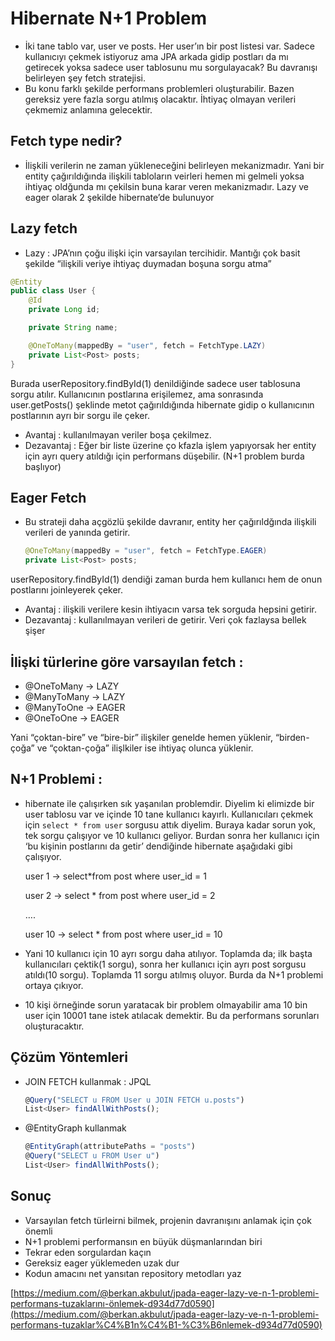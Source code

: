 # Hibernate N+1 Problem

- İki tane tablo var, user ve posts. Her user’ın bir post listesi var. Sadece kullanıcıyı çekmek istiyoruz ama JPA arkada gidip postları da mı getirecek yoksa sadece user tablosunu mu sorgulayacak? Bu davranışı belirleyen şey fetch stratejisi.
- Bu konu farklı şekilde performans problemleri oluşturabilir. Bazen gereksiz yere fazla sorgu atılmış olacaktır. İhtiyaç olmayan verileri çekmemiz anlamına gelecektir.

## Fetch type nedir?

- İlişkili verilerin ne zaman yükleneceğini belirleyen mekanizmadır. Yani bir entity çağırıldığında ilişkili tabloların veirleri hemen mi gelmeli yoksa ihtiyaç oldğunda mı çekilsin buna karar veren mekanizmadır. Lazy ve eager olarak 2 şekilde hibernate’de bulunuyor

## Lazy fetch

- Lazy : JPA’nın çoğu ilişki için varsayılan tercihidir. Mantığı çok basit şekilde “ilişkili veriye ihtiyaç duymadan boşuna sorgu atma”

```java
@Entity
public class User {
    @Id
    private Long id;

    private String name;

    @OneToMany(mappedBy = "user", fetch = FetchType.LAZY)
    private List<Post> posts;
}
```

Burada userRepository.findById(1) denildiğinde sadece user tablosuna sorgu atılır. Kullanıcının postlarına erişilemez, ama sonrasında user.getPosts() şeklinde metot çağırıldığında hibernate gidip o kullanıcının postlarının ayrı bir sorgu ile çeker.

- Avantaj : kullanılmayan veriler boşa çekilmez.
- Dezavantaj : Eğer bir liste üzerine ço kfazla işlem yapıyorsak her entity için ayrı query atıldığı için performans düşebilir. (N+1 problem burda başlıyor)

## Eager Fetch

- Bu strateji daha açgözlü şekilde davranır, entity her çağırıldğında ilişkili verileri de yanında getirir.

  ```java
  @OneToMany(mappedBy = "user", fetch = FetchType.EAGER)
  private List<Post> posts;
  ```

userRepository.findById(1) dendiği zaman burda hem kullanıcı hem de onun postlarını joinleyerek çeker.

- Avantaj : ilişkili verilere kesin ihtiyacın varsa tek sorguda hepsini getirir.
- Dezavantaj : kullanılmayan verileri de getirir. Veri çok fazlaysa bellek şişer

## İlişki türlerine göre varsayılan fetch :

- @OneToMany → LAZY
- @ManyToMany → LAZY
- @ManyToOne → EAGER
- @OneToOne → EAGER

Yani “çoktan-bire” ve “bire-bir” ilişkiler genelde hemen yüklenir, “birden-çoğa” ve “çoktan-çoğa” ilişlkiler ise ihtiyaç olunca yüklenir.

## N+1 Problemi :

- hibernate ile çalışırken sık yaşanılan problemdir. Diyelim ki elimizde bir user tablosu var ve içinde 10 tane kullanıcı kayırlı. Kullanıcıları çekmek için `select * from user` sorgusu attık diyelim. Buraya kadar sorun yok, tek sorgu çalışıyor ve 10 kullanıcı geliyor. Burdan sonra her kullanıcı için ‘bu kişinin postlarını da getir’ dendiğinde hibernate aşağıdaki gibi çalışıyor.

  user 1 → select\*from post where user_id = 1

  user 2 → select \* from post where user_id = 2

  ….

  user 10 → select \* from post where user_id = 10

- Yani 10 kullanıcı için 10 ayrı sorgu daha atılıyor. Toplamda da; ilk başta kullanıcıları çektik(1 sorgu), sonra her kullanıcı için ayrı post sorgusu atıldı(10 sorgu). Toplamda 11 sorgu atılmış oluyor. Burda da N+1 problemi ortaya çıkıyor.
- 10 kişi örneğinde sorun yaratacak bir problem olmayabilir ama 10 bin user için 10001 tane istek atılacak demektir. Bu da performans sorunları oluşturacaktır.

## Çözüm Yöntemleri

- JOIN FETCH kullanmak : JPQL

  ```javascript
  @Query("SELECT u FROM User u JOIN FETCH u.posts")
  List<User> findAllWithPosts();
  ```

- @EntityGraph kullanmak

  ```javascript
  @EntityGraph(attributePaths = "posts")
  @Query("SELECT u FROM User u")
  List<User> findAllWithPosts();
  ```

## Sonuç

- Varsayılan fetch türleirni bilmek, projenin davranışını anlamak için çok önemli
- N+1 problemi performansın en büyük düşmanlarından biri
- Tekrar eden sorgulardan kaçın
- Gereksiz eager yüklemeden uzak dur
- Kodun amacını net yansıtan repository metodları yaz

[https://medium.com/@berkan.akbulut/jpada-eager-lazy-ve-n-1-problemi-performans-tuzaklarını-önlemek-d934d77d0590](https://medium.com/@berkan.akbulut/jpada-eager-lazy-ve-n-1-problemi-performans-tuzaklar%C4%B1n%C4%B1-%C3%B6nlemek-d934d77d0590)
